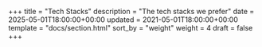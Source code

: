 +++
title = "Tech Stacks"
description = "The tech stacks we prefer"
date = 2025-05-01T18:00:00+00:00
updated = 2021-05-01T18:00:00+00:00
template = "docs/section.html"
sort_by = "weight"
weight = 4
draft = false
+++
